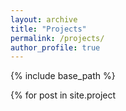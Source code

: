 ```yaml
---
layout: archive
title: "Projects"
permalink: /projects/
author_profile: true
---
```


{% include base_path %}

{% for post in site.project